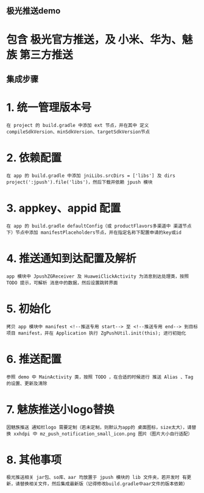 ## 极光推送demo
#	包含 极光官方推送，及 小米、华为、魅族 第三方推送
	
## 集成步骤
#	1. 统一管理版本号
	在 project 的 build.gradle 中添加 ext 节点，并在其中 定义 compileSdkVersion、minSdkVersion、targetSdkVersion节点  
	
#	2. 依赖配置
	在 app 的 build.gradle 中添加 jniLibs.srcDirs = ['libs'] 及 dirs project(':jpush').file('libs')，然后下载并依赖 jpush 模块  
	
#	3. appkey、appid 配置
	在 app 的 build.gradle defaultConfig（或 productFlavors多渠道中 渠道节点下）节点中添加 manifestPlaceholders节点，并在指定名称下配置申请的key或id  
	
#	4. 推送通知到达配置及解析
	app 模块中 JpushZGReceiver 及 HuaweiClickActivity 为消息到达处理类，按照 TODO 提示，可解析 消息中的数据，然后设置跳转界面  
	
#	5. 初始化
	拷贝 app 模块中 manifest <!--推送专用 start--> 至 <!--推送专用 end--> 到目标项目 manifest，并在 Application 执行 ZgPushUtil.init(this); 进行初始化  
	
#	6. 推送配置	
	参照 demo 中 MainActivity 类，按照 TODO ，在合适的时候进行 推送 Alias 、Tag 的设置、更新及清除  
	
#	7. 魅族推送小logo替换
	因魅族推送 通知栏logo 需要定制（若未定制，则默认为app的 桌面图标，size太大），请替换 xxhdpi 中 mz_push_notification_small_icon.png 图片（图片大小自行适配）  
	
#	8. 其他事项
	极光推送相关 jar包、so库、aar 均放置于 jpush 模块的 lib 文件夹，若开发时 有更新，请替换相关文件，然后集成最新版（记得修改build.gradle中aar文件的版本依赖）  
	
		